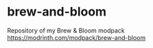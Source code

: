 # brew-and-bloom
Repository of my Brew &amp; Bloom modpack https://modrinth.com/modpack/brew-and-bloom
